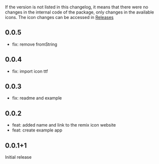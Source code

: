 If the version is not listed in this changelog, it means that there were no changes in the internal code of the package, only changes in the available icons. The icon changes can be accessed in [Releases](https://github.com/Remix-Design/RemixIcon/releases)


## 0.0.5

- fix: remove fromString

## 0.0.4

- fix: import icon ttf

## 0.0.3

- fix: readme and example

## 0.0.2

- feat: added name and link to the remix icon website
- feat: create example app

## 0.0.1+1

Initial release